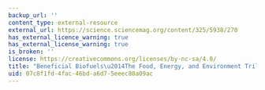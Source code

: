 ```yaml
---
backup_url: ''
content_type: external-resource
external_url: https://science.sciencemag.org/content/325/5938/270
has_external_licence_warning: true
has_external_license_warning: true
is_broken: ''
license: https://creativecommons.org/licenses/by-nc-sa/4.0/
title: "Beneficial Biofuels\u2014The Food, Energy, and Environment Trilemma"
uid: 07c8f1fd-4fac-46bd-a6d7-5eeec80a09ac
---
```

